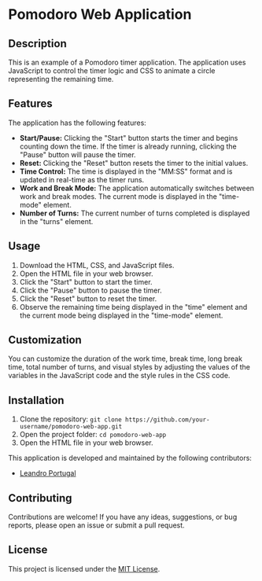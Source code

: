 # Pomodoro Web Application

## Description

This is an example of a Pomodoro timer application. The application uses JavaScript to control the timer logic and CSS to animate a circle representing the remaining time.

## Features

The application has the following features:

- **Start/Pause:** Clicking the "Start" button starts the timer and begins counting down the time. If the timer is already running, clicking the "Pause" button will pause the timer.
- **Reset:** Clicking the "Reset" button resets the timer to the initial values.
- **Time Control:** The time is displayed in the "MM:SS" format and is updated in real-time as the timer runs.
- **Work and Break Mode:** The application automatically switches between work and break modes. The current mode is displayed in the "time-mode" element.
- **Number of Turns:** The current number of turns completed is displayed in the "turns" element.

## Usage

1. Download the HTML, CSS, and JavaScript files.
2. Open the HTML file in your web browser.
3. Click the "Start" button to start the timer.
4. Click the "Pause" button to pause the timer.
5. Click the "Reset" button to reset the timer.
6. Observe the remaining time being displayed in the "time" element and the current mode being displayed in the "time-mode" element.

## Customization

You can customize the duration of the work time, break time, long break time, total number of turns, and visual styles by adjusting the values of the variables in the JavaScript code and the style rules in the CSS code.

## Installation

1. Clone the repository: `git clone https://github.com/your-username/pomodoro-web-app.git`
2. Open the project folder: `cd pomodoro-web-app`
3. Open the HTML file in your web browser.
   
This application is developed and maintained by the following contributors:

- [Leandro Portugal](https://github.com/leandro-portugal)
## Contributing

Contributions are welcome! If you have any ideas, suggestions, or bug reports, please open an issue or submit a pull request.

## License

This project is licensed under the [MIT License](LICENSE).

